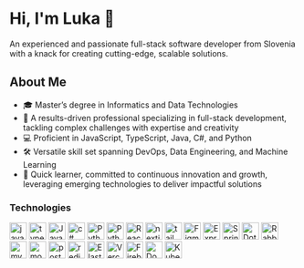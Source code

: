 # Hi, I'm Luka 👋
An experienced and passionate full-stack software developer from Slovenia with a knack for creating cutting-edge, scalable solutions.

## About Me
- 🎓 Master’s degree in Informatics and Data Technologies
- 🚀 A results-driven professional specializing in full-stack development, tackling complex challenges with expertise and creativity
- 💻 Proficient in JavaScript, TypeScript, Java, C#, and Python
- 🛠 Versatile skill set spanning DevOps, Data Engineering, and Machine Learning
- 🌱 Quick learner, committed to continuous innovation and growth, leveraging emerging technologies to deliver impactful solutions

### Technologies

<a href="https://developer.mozilla.org/en-US/docs/Web/JavaScript" rel="noreferrer"> <img src="https://skillicons.dev/icons?i=js" alt="javascript" width="30" height="30"/></a> 
<a href="https://www.typescriptlang.org/" target="_blank" rel="noreferrer"> <img src="https://skillicons.dev/icons?i=typescript" alt="typescript" width="30" height="30"/></a>
<a href="https://www.java.com/" target="_blank" rel="noreferrer"> <img src="https://skillicons.dev/icons?i=java" alt="Java" width="30" height="30"/></a>
<a href="https://dotnet.microsoft.com/en-us/languages/csharp" rel="noreferrer"> <img src="https://skillicons.dev/icons?i=cs" alt="c#" width="30" height="30"/></a>
<a href="https://www.python.org/" target="_blank" rel="noreferrer"> <img src="https://skillicons.dev/icons?i=python" alt="Python" width="30" height="30"/></a>
<a href="https://vuejs.org/" target="_blank" rel="noreferrer"> <img src="https://skillicons.dev/icons?i=vue" alt="Python" width="30" height="30"/></a>
<a href="https://reactjs.org/" target="_blank" rel="noreferrer"> <img src="https://skillicons.dev/icons?i=react" alt="React" width="30" height="30"/></a> 
<a href="https://nextjs.org/" target="_blank" rel="noreferrer"> <img src="https://skillicons.dev/icons?i=next" alt="nextjs" width="30" height="30"/></a> 
<a href="https://tailwindcss.com/" target="_blank" rel="noreferrer"> <img src="https://skillicons.dev/icons?i=tailwind" alt="tailwind" width="30" height="30"/></a> 
<a href="https://www.figma.com/" target="_blank" rel="noreferrer"> <img src="https://skillicons.dev/icons?i=figma" alt="Figma" width="30" height="30"/></a>
<a href="https://expressjs.com/" target="_blank" rel="noreferrer"> <img src="https://skillicons.dev/icons?i=express" alt="Express" width="30" height="30"/></a>
<a href="https://spring.io/" target="_blank" rel="noreferrer"> <img src="https://skillicons.dev/icons?i=spring" alt="Spring" width="30" height="30"/></a>
<a href="https://dotnet.microsoft.com/en-us/" target="_blank" rel="noreferrer"> <img src="https://skillicons.dev/icons?i=dotnet" alt="DotNet" width="30" height="30"/></a>
<a href="https://www.rabbitmq.com/" target="_blank" rel="noreferrer"> <img src="https://skillicons.dev/icons?i=rabbitmq" alt="RabbitMQ" width="30" height="30"/></a>
<a href="https://www.mysql.com/" target="_blank" rel="noreferrer"> <img src="https://skillicons.dev/icons?i=mysql" alt="mysql" width="30" height="30"/></a>
<a href="https://www.mongodb.com/" target="_blank" rel="noreferrer"> <img src="https://skillicons.dev/icons?i=mongodb" alt="mongodb" width="30" height="30"/></a>
<a href="https://www.postgresql.org" target="_blank" rel="noreferrer"> <img src="https://skillicons.dev/icons?i=postgresql" alt="postgresql" width="30" height="30"/></a>
<a href="https://redis.io/" target="_blank" rel="noreferrer"> <img src="https://skillicons.dev/icons?i=redis" alt="redis" width="30" height="30"/></a>
<a href="https://www.elastic.co/elasticsearch" target="_blank" rel="noreferrer"> <img src="https://skillicons.dev/icons?i=elasticsearch" alt="Elasticsearch" width="30" height="30"/></a>
<a href="https://vercel.com/" target="_blank" rel="noreferrer"> <img src="https://skillicons.dev/icons?i=vercel" alt="Vercel" width="30" height="30"/></a>
<a href="https://firebase.google.com/" target="_blank" rel="noreferrer"> <img src="https://skillicons.dev/icons?i=firebase" alt="Firebase" width="30" height="30"/></a>
<a href="https://www.docker.com/" target="_blank" rel="noreferrer"> <img src="https://skillicons.dev/icons?i=docker" alt="Docker" width="30" height="30"/></a>
<a href="https://kubernetes.io/" target="_blank" rel="noreferrer"> <img src="https://skillicons.dev/icons?i=kubernetes" alt="Kubernetes" width="30" height="30"/></a>

